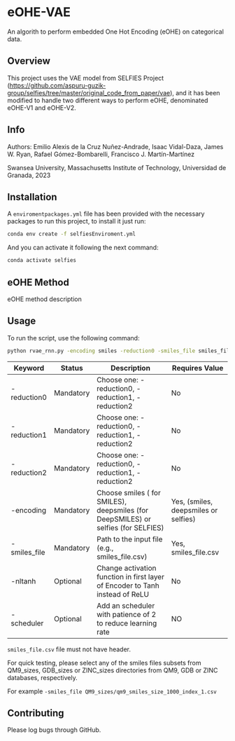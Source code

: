# eOHE-VAE

An algorith to perform embedded One Hot Encoding (eOHE) on categorical data.

## Overview

This project uses the VAE model from SELFIES Project (https://github.com/aspuru-guzik-group/selfies/tree/master/original_code_from_paper/vae), and it has been modified to handle two different ways to perform eOHE, denominated eOHE-V1 and eOHE-V2.

## Info

Authors: Emilio Alexis de la Cruz Nuñez-Andrade, Isaac Vidal-Daza, James W. Ryan, Rafael Gómez-Bombarelli, Francisco J. Martín-Martínez


Swansea University, Massachusetts Institute of Technology, Universidad de Granada, 2023

## Installation

A `enviromentpackages.yml` file has been provided with the necessary packages to run this project, to install it just run:
```bash
conda env create -f selfiesEnviroment.yml
```
And you can activate it following the next command:

```bash
conda activate selfies
```

## eOHE Method

eOHE method description


## Usage

To run the script, use the following command:

```bash
python rvae_rnn.py -encoding smiles -reduction0 -smiles_file smiles_file.csv
``` 
| Keyword  | Status    | Description                                                                             | Requires Value |
|--------------|-----------|-------------------------------------------------------------------------------------|-----------------------|
| -reduction0  | Mandatory | Choose one: -reduction0, -reduction1, -reduction2                                   | No  |
| -reduction1  | Mandatory | Choose one: -reduction0, -reduction1, -reduction2                                   | No  |
| -reduction2  | Mandatory | Choose one: -reduction0, -reduction1, -reduction2                                   | No  |
| -encoding    | Mandatory | Choose smiles ( for SMILES), deepsmiles (for DeepSMILES) or selfies (for SELFIES)   | Yes, (smiles, deepsmiles or selfies)  |
| -smiles_file | Mandatory | Path to the input file (e.g., smiles_file.csv)           | Yes, smiles_file.csv  |
| -nltanh      | Optional  | Change activation function in first layer of Encoder to Tanh instead of ReLU        | No  |
| -scheduler   | Optional  | Add an scheduler with patience of 2 to reduce learning rate                         | NO  |

``smiles_file.csv`` file must not have header. 

For quick testing, please select any of the smiles files subsets from QM9_sizes, GDB_sizes or ZINC_sizes 
directories from QM9, GDB or ZINC databases, respectively.

For example
 ``-smiles_file QM9_sizes/qm9_smiles_size_1000_index_1.csv``

## Contributing

Please log bugs through GitHub.


